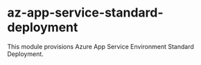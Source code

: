 # az-app-service-standard-deployment

This module provisions Azure App Service Environment Standard Deployment.

